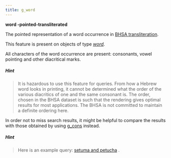 ```yaml
---
title: g_word
---
```


**word -pointed-transliterated**


The pointed representation of a word occurrence in
[BHSA transliteration](https://shebanq.ancient-data.org/shebanq/static/docs/BHSA-transcription.pdf).

This feature is present on objects of type [*word*](otype).

All characters of the word occurrence are present: consonants, vowel pointing and other diacritical marks.

##### Hint
> It is hazardous to use this feature for queries. From how a Hebrew word looks in printing, it cannot be determined what the
order of the various diacritics of one and the same consonant is.
The order, chosen in the BHSA dataset is such that the rendering gives optimal results for most applications.
The BHSA is not committed to maintain a definite ordering here.

In order not to miss search results, it might be helpful to compare the results with those obtained by using
[g_cons](g_cons) instead.

##### Hint
> Here is an example query:
[setuma and petucha](https://shebanq.ancient-data.org/hebrew/text?mr=r&qw=q&iid=499) .
